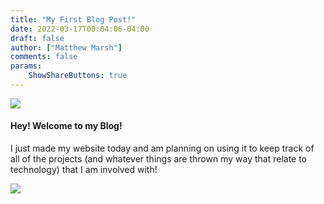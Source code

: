 ```yaml
---
title: "My First Blog Post!"
date: 2022-03-17T00:04:06-04:00
draft: false
author: ["Matthew Marsh"]
comments: false
params:
    ShowShareButtons: true   
---
```

![](/images/banners/banner.png) 

#### Hey! Welcome to my Blog! 
I just made my website today and am planning on using it to keep track of all of the projects (and whatever things are thrown my way that relate to technology) that I am involved with!

![](/images/bar.png) 